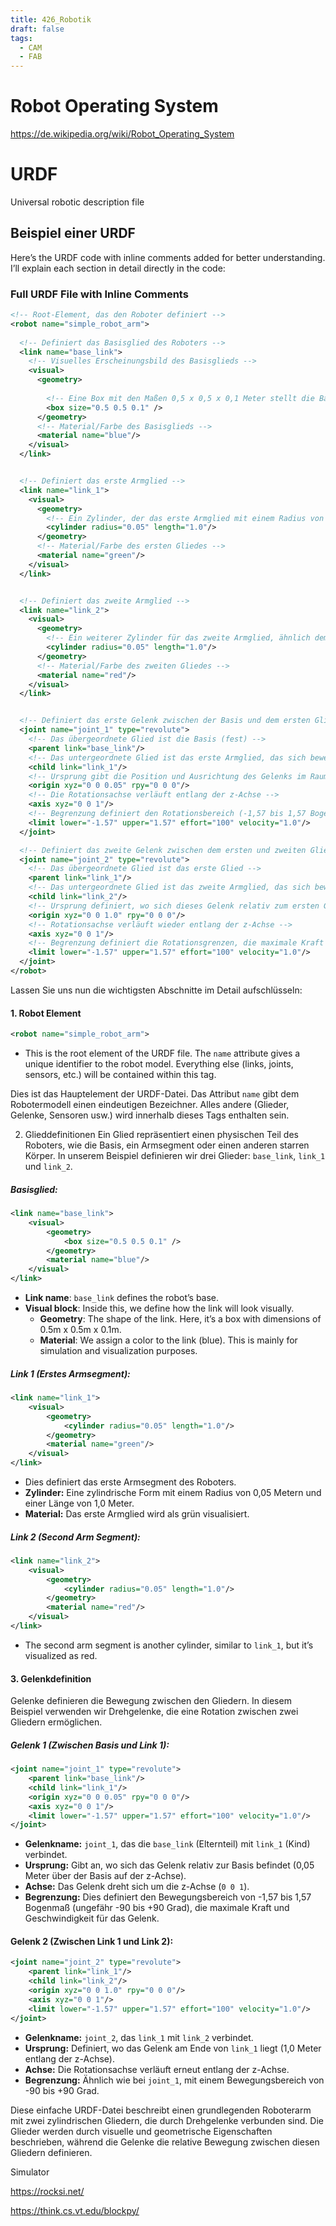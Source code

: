 ```yaml
---
title: 426_Robotik
draft: false
tags:
  - CAM
  - FAB
---
```




# Robot Operating System

https://de.wikipedia.org/wiki/Robot_Operating_System





# URDF 

Universal robotic description file


## Beispiel einer URDF

Here’s the URDF code with inline comments added for better understanding. I’ll explain each section in detail directly in the code:

### Full URDF File with Inline Comments


```xml
<!-- Root-Element, das den Roboter definiert -->
<robot name="simple_robot_arm">
  
  <!-- Definiert das Basisglied des Roboters -->
  <link name="base_link">
    <!-- Visuelles Erscheinungsbild des Basisglieds -->
    <visual>
      <geometry>
      
        <!-- Eine Box mit den Maßen 0,5 x 0,5 x 0,1 Meter stellt die Basis dar -->
        <box size="0.5 0.5 0.1" />
      </geometry>
      <!-- Material/Farbe des Basisglieds -->
      <material name="blue"/>
    </visual>
  </link>


  <!-- Definiert das erste Armglied -->
  <link name="link_1">
    <visual>
      <geometry>
        <!-- Ein Zylinder, der das erste Armglied mit einem Radius von 0,05 Metern und einer Länge von 1,0 Meter darstellt -->
        <cylinder radius="0.05" length="1.0"/>
      </geometry>
      <!-- Material/Farbe des ersten Gliedes -->
      <material name="green"/>
    </visual>
  </link>


  <!-- Definiert das zweite Armglied -->
  <link name="link_2">
    <visual>
      <geometry>
        <!-- Ein weiterer Zylinder für das zweite Armglied, ähnlich dem ersten -->
        <cylinder radius="0.05" length="1.0"/>
      </geometry>
      <!-- Material/Farbe des zweiten Gliedes -->
      <material name="red"/>
    </visual>
  </link>


  <!-- Definiert das erste Gelenk zwischen der Basis und dem ersten Glied -->
  <joint name="joint_1" type="revolute">
    <!-- Das übergeordnete Glied ist die Basis (fest) -->
    <parent link="base_link"/>
    <!-- Das untergeordnete Glied ist das erste Armglied, das sich bewegt -->
    <child link="link_1"/>
    <!-- Ursprung gibt die Position und Ausrichtung des Gelenks im Raum an. Hier befindet sich das Gelenk leicht über der Basis (z=0,05) -->
    <origin xyz="0 0 0.05" rpy="0 0 0"/>
    <!-- Die Rotationsachse verläuft entlang der z-Achse -->
    <axis xyz="0 0 1"/>
    <!-- Begrenzung definiert den Rotationsbereich (-1,57 bis 1,57 Bogenmaß oder -90 bis 90 Grad), die maximale Kraft und Geschwindigkeit -->
    <limit lower="-1.57" upper="1.57" effort="100" velocity="1.0"/>
  </joint>

  <!-- Definiert das zweite Gelenk zwischen dem ersten und zweiten Glied -->
  <joint name="joint_2" type="revolute">
    <!-- Das übergeordnete Glied ist das erste Glied -->
    <parent link="link_1"/>
    <!-- Das untergeordnete Glied ist das zweite Armglied, das sich bewegt -->
    <child link="link_2"/>
    <!-- Ursprung definiert, wo sich dieses Gelenk relativ zum ersten Glied befindet (am Ende von link_1, z=1,0 Meter) -->
    <origin xyz="0 0 1.0" rpy="0 0 0"/>
    <!-- Rotationsachse verläuft wieder entlang der z-Achse -->
    <axis xyz="0 0 1"/>
    <!-- Begrenzung definiert die Rotationsgrenzen, die maximale Kraft und Geschwindigkeit, ähnlich wie beim ersten Gelenk -->
    <limit lower="-1.57" upper="1.57" effort="100" velocity="1.0"/>
  </joint>
</robot>
```

Lassen Sie uns nun die wichtigsten Abschnitte im Detail aufschlüsseln:

#### 1. **Robot Element**




```xml
<robot name="simple_robot_arm">
```

- This is the root element of the URDF file. The `name` attribute gives a unique identifier to the robot model. Everything else (links, joints, sensors, etc.) will be contained within this tag.



Dies ist das Hauptelement der URDF-Datei. Das Attribut `name` gibt dem Robotermodell einen eindeutigen Bezeichner. Alles andere (Glieder, Gelenke, Sensoren usw.) wird innerhalb dieses Tags enthalten sein.

2. Glieddefinitionen
Ein Glied repräsentiert einen physischen Teil des Roboters, wie die Basis, ein Armsegment oder einen anderen starren Körper. In unserem Beispiel definieren wir drei Glieder: `base_link`, `link_1` und `link_2`.

##### Basisglied:

```xml
<link name="base_link">   
	<visual>     
		<geometry>       
			<box size="0.5 0.5 0.1" />     
		</geometry>     
		<material name="blue"/>   
	</visual> 
</link>
```

- **Link name**: `base_link` defines the robot’s base.
- **Visual block**: Inside this, we define how the link will look visually.
    - **Geometry**: The shape of the link. Here, it’s a box with dimensions of 0.5m x 0.5m x 0.1m.
    - **Material**: We assign a color to the link (blue). This is mainly for simulation and visualization purposes.

##### Link 1 (Erstes Armsegment):


```xml
<link name="link_1">   
	<visual>     
		<geometry>       
			<cylinder radius="0.05" length="1.0"/>     
		</geometry>     
		<material name="green"/>   
	</visual> 
</link>
```

- Dies definiert das erste Armsegment des Roboters.
- **Zylinder:** Eine zylindrische Form mit einem Radius von 0,05 Metern und einer Länge von 1,0 Meter.
- **Material:** Das erste Armglied wird als grün visualisiert.

##### **Link 2 (Second Arm Segment)**:

```xml
<link name="link_2">   
	<visual>     
		<geometry>       
			<cylinder radius="0.05" length="1.0"/>     
		</geometry>     
		<material name="red"/>   
	</visual> 
</link>
```

- The second arm segment is another cylinder, similar to `link_1`, but it’s visualized as red.

#### 3. Gelenkdefinition

Gelenke definieren die Bewegung zwischen den Gliedern. In diesem Beispiel verwenden wir Drehgelenke, die eine Rotation zwischen zwei Gliedern ermöglichen.

##### Gelenk 1 (Zwischen Basis und Link 1):


```xml
<joint name="joint_1" type="revolute">   
	<parent link="base_link"/>   
	<child link="link_1"/>   
	<origin xyz="0 0 0.05" rpy="0 0 0"/>   
	<axis xyz="0 0 1"/>   
	<limit lower="-1.57" upper="1.57" effort="100" velocity="1.0"/> 
</joint>
```

- **Gelenkname:** `joint_1`, das die `base_link` (Elternteil) mit `link_1` (Kind) verbindet.
- **Ursprung:** Gibt an, wo sich das Gelenk relativ zur Basis befindet (0,05 Meter über der Basis auf der z-Achse).
- **Achse:** Das Gelenk dreht sich um die z-Achse (`0 0 1`).
- **Begrenzung:** Dies definiert den Bewegungsbereich von -1,57 bis 1,57 Bogenmaß (ungefähr -90 bis +90 Grad), die maximale Kraft und Geschwindigkeit für das Gelenk.

#### Gelenk 2 (Zwischen Link 1 und Link 2):

```xml
<joint name="joint_2" type="revolute">   
	<parent link="link_1"/>   
	<child link="link_2"/>   
	<origin xyz="0 0 1.0" rpy="0 0 0"/>   
	<axis xyz="0 0 1"/>   
	<limit lower="-1.57" upper="1.57" effort="100" velocity="1.0"/> 
</joint>
```

- **Gelenkname:** `joint_2`, das `link_1` mit `link_2` verbindet.
- **Ursprung:** Definiert, wo das Gelenk am Ende von `link_1` liegt (1,0 Meter entlang der z-Achse).
- **Achse:** Die Rotationsachse verläuft erneut entlang der z-Achse.
- **Begrenzung:** Ähnlich wie bei `joint_1`, mit einem Bewegungsbereich von -90 bis +90 Grad.


Diese einfache URDF-Datei beschreibt einen grundlegenden Roboterarm mit zwei zylindrischen Gliedern, die durch Drehgelenke verbunden sind. Die Glieder werden durch visuelle und geometrische Eigenschaften beschrieben, während die Gelenke die relative Bewegung zwischen diesen Gliedern definieren. 







Simulator

https://rocksi.net/




https://think.cs.vt.edu/blockpy/
